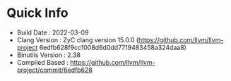 # Quick Info
* Build Date : 2022-03-09
* Clang Version : ZyC clang version 15.0.0 (https://github.com/llvm/llvm-project 6edfb628f9cc1008d6d0dd7719483458a324daa8)
* Binutils Version : 2.38
* Compiled Based : https://github.com/llvm/llvm-project/commit/6edfb628

